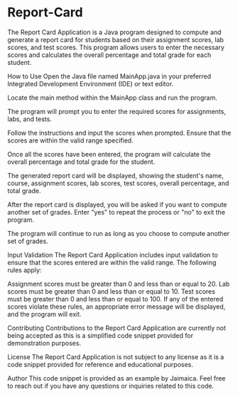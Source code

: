 # Report-Card

The Report Card Application is a Java program designed to compute and generate a report card for students based on their assignment scores, lab scores, and test scores. This program allows users to enter the necessary scores and calculates the overall percentage and total grade for each student.

How to Use
Open the Java file named MainApp.java in your preferred Integrated Development Environment (IDE) or text editor.

Locate the main method within the MainApp class and run the program.

The program will prompt you to enter the required scores for assignments, labs, and tests.

Follow the instructions and input the scores when prompted. Ensure that the scores are within the valid range specified.

Once all the scores have been entered, the program will calculate the overall percentage and total grade for the student.

The generated report card will be displayed, showing the student's name, course, assignment scores, lab scores, test scores, overall percentage, and total grade.

After the report card is displayed, you will be asked if you want to compute another set of grades. Enter "yes" to repeat the process or "no" to exit the program.

The program will continue to run as long as you choose to compute another set of grades.

Input Validation
The Report Card Application includes input validation to ensure that the scores entered are within the valid range. The following rules apply:

Assignment scores must be greater than 0 and less than or equal to 20.
Lab scores must be greater than 0 and less than or equal to 10.
Test scores must be greater than 0 and less than or equal to 100.
If any of the entered scores violate these rules, an appropriate error message will be displayed, and the program will exit.

Contributing
Contributions to the Report Card Application are currently not being accepted as this is a simplified code snippet provided for demonstration purposes.

License
The Report Card Application is not subject to any license as it is a code snippet provided for reference and educational purposes.

Author
This code snippet is provided as an example by Jaimaica. Feel free to reach out if you have any questions or inquiries related to this code.

